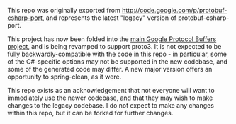 This repo was originally exported from http://code.google.com/p/protobuf-csharp-port,
and represents the latest "legacy" version of protobuf-csharp-port.

This project has now been folded into the [main Google Protocol Buffers project](http://github.com/google/protobuf),
and is being revamped to support proto3. It is not expected to be fully backwardly-compatible with
the code in this repo - in particular, some of the C#-specific options may not be supported in the new
codebase, and some of the generated code may differ. A new major version offers an opportunity to spring-clean,
as it were.

This repo exists as an acknowledgement that not everyone will want to immediately use the newer codebase,
and that they may wish to make changes to the legacy codebase. I do not expect to make any changes within this
repo, but it can be forked for further changes.
